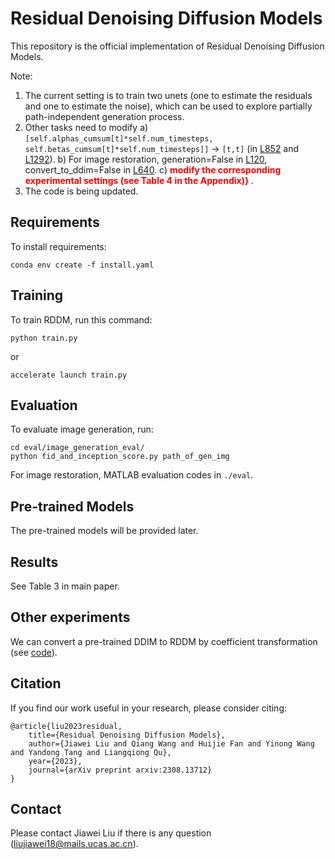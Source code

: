 # Residual Denoising Diffusion Models

This repository is the official implementation of Residual Denoising Diffusion Models.


Note:
1. The current setting is to train two unets (one to estimate the residuals and one to estimate the noise), which can be used to explore partially path-independent generation process.
2. Other tasks need to modify a) `[self.alphas_cumsum[t]*self.num_timesteps, self.betas_cumsum[t]*self.num_timesteps]]` -> `[t,t]` (in [L852](https://github.com/nachifur/RDDM/blob/50d7dc3670a68dfe89c411a9445cc824b4fcd911/src/residual_denoising_diffusion_pytorch.py#L852) and [L1292](https://github.com/nachifur/RDDM/blob/50d7dc3670a68dfe89c411a9445cc824b4fcd911/src/residual_denoising_diffusion_pytorch.py#L1292)). b) For image restoration, generation=False in [L120](https://github.com/nachifur/RDDM/blob/ee4df22b672772a46b48251b0f56d82489d6adf0/train.py#L120), convert_to_ddim=False in [L640](https://github.com/nachifur/RDDM/blob/46ffd50f858a59fc3b43e538d501d991af3c1472/src/residual_denoising_diffusion_pytorch.py#L640). c) **<font color=FF0000> modify the corresponding experimental settings (see Table 4 in the Appendix)} </font>**.
3. The code is being updated.

## Requirements

To install requirements:

```
conda env create -f install.yaml
```

## Training

To train RDDM, run this command:

```train
python train.py
```
or
```train
accelerate launch train.py
```

## Evaluation

To evaluate image generation, run:

```eval
cd eval/image_generation_eval/
python fid_and_inception_score.py path_of_gen_img
```

For image restoration, MATLAB evaluation codes in `./eval`.

## Pre-trained Models

The pre-trained models will be provided later.

## Results

See Table 3 in main paper.

## Other experiments

We can convert a pre-trained DDIM to RDDM by coefficient transformation (see [code](https://github.com/nachifur/RDDM/tree/main/experiments/convert_pretrained_DDIM_to_RDDM)).

## Citation
If you find our work useful in your research, please consider citing:
```
@article{liu2023residual,
    title={Residual Denoising Diffusion Models}, 
    author={Jiawei Liu and Qiang Wang and Huijie Fan and Yinong Wang and Yandong Tang and Liangqiong Qu},
    year={2023},
    journal={arXiv preprint arxiv:2308.13712}
}
```
## Contact
Please contact Jiawei Liu if there is any question (liujiawei18@mails.ucas.ac.cn).
